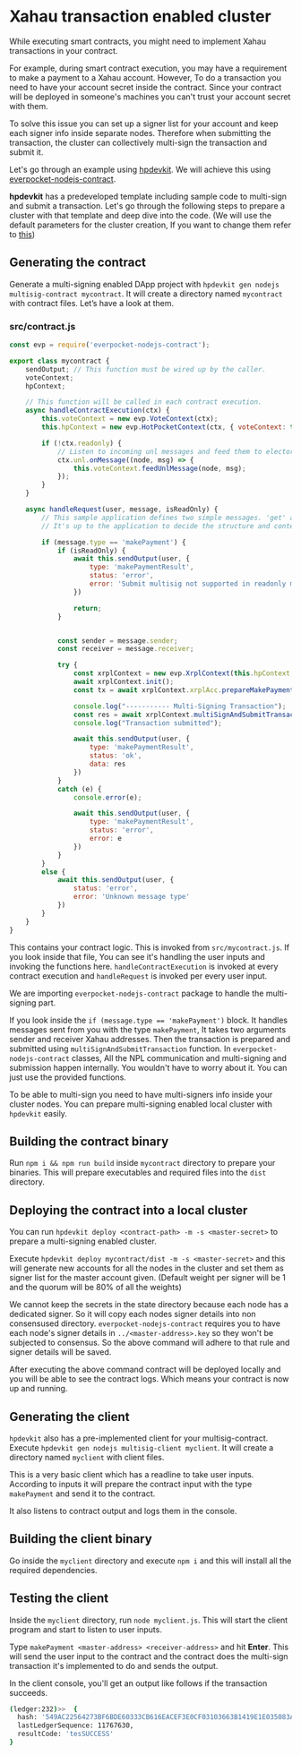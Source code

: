 # Xahau transaction enabled cluster

While executing smart contracts, you might need to implement Xahau transactions in your contract.

For example, during smart contract execution, you may have a requirement to make a payment to a Xahau account. However, To do a transaction you need to have your account secret inside the contract. Since your contract will be deployed in someone's machines you can't trust your account secret with them.

To solve this issue you can set up a signer list for your account and keep each signer info inside separate nodes. Therefore when submitting the transaction, the cluster can collectively multi-sign the transaction and submit it.

Let's go through an example using [hpdevkit](../hpdevkit/overview.md). We will achieve this using [everpocket-nodejs-contract](https://www.npmjs.com/package/everpocket-nodejs-contract).

**hpdevkit** has a predeveloped template including sample code to multi-sign and submit a transaction. Let's go through the following steps to prepare a cluster with that template and deep dive into the code. (We will use the default parameters for the cluster creation, If you want to change them refer to [this](../hpdevkit/overview.md#advanced-usage))

## Generating the contract
Generate a multi-signing enabled DApp project with `hpdevkit gen nodejs multisig-contract mycontract`. It will create a directory named `mycontract` with contract files. Let’s have a look at them.

### src/contract.js

```javascript
const evp = require('everpocket-nodejs-contract');

export class mycontract {
    sendOutput; // This function must be wired up by the caller.
    voteContext;
    hpContext;

    // This function will be called in each contract execution.
    async handleContractExecution(ctx) {
        this.voteContext = new evp.VoteContext(ctx);
        this.hpContext = new evp.HotPocketContext(ctx, { voteContext: this.voteContext });

        if (!ctx.readonly) {
            // Listen to incoming unl messages and feed them to elector.
            ctx.unl.onMessage((node, msg) => {
                this.voteContext.feedUnlMessage(node, msg);
            });
        }
    }

    async handleRequest(user, message, isReadOnly) {
        // This sample application defines two simple messages. 'get' and 'set'.
        // It's up to the application to decide the structure and contents of messages.

        if (message.type == 'makePayment') {
            if (isReadOnly) {
                await this.sendOutput(user, {
                    type: 'makePaymentResult',
                    status: 'error',
                    error: 'Submit multisig not supported in readonly mode'
                })

                return;
            }


            const sender = message.sender;
            const receiver = message.receiver;

            try {
                const xrplContext = new evp.XrplContext(this.hpContext, sender);
                await xrplContext.init();
                const tx = await xrplContext.xrplAcc.prepareMakePayment(receiver, "1", "XRP")

                console.log("----------- Multi-Signing Transaction");
                const res = await xrplContext.multiSignAndSubmitTransaction(tx);
                console.log("Transaction submitted");

                await this.sendOutput(user, {
                    type: 'makePaymentResult',
                    status: 'ok',
                    data: res
                })
            }
            catch (e) {
                console.error(e);

                await this.sendOutput(user, {
                    type: 'makePaymentResult',
                    status: 'error',
                    error: e
                })
            }
        }
        else {
            await this.sendOutput(user, {
                status: 'error',
                error: 'Unknown message type'
            })
        }
    }
}
```

This contains your contract logic. This is invoked from `src/mycontract.js`. If you look inside that file, You can see it's handling the user inputs and invoking the functions here. `handleContractExecution` is invoked at every contract execution and `handleRequest` is invoked per every user input.

We are importing `everpocket-nodejs-contract` package to handle the multi-signing part.

If you look inside the `if (message.type == 'makePayment')` block. It handles messages sent from you with the type `makePayment`, It takes two arguments sender and receiver Xahau addresses.
Then the transaction is prepared and submitted using `multiSignAndSubmitTransaction` function. In `everpocket-nodejs-contract` classes, All the NPL communication and multi-signing and submission happen internally. You wouldn't have to worry about it. You can just use the provided functions.

To be able to multi-sign you need to have multi-signers info inside your cluster nodes. You can prepare multi-signing enabled local cluster with `hpdevkit` easily.

## Building the contract binary

Run `npm i && npm run build` inside `mycontract` directory to prepare your binaries. This will prepare executables and required files into the `dist` directory.

## Deploying the contract into a local cluster

You can run `hpdevkit deploy <contract-path> -m -s <master-secret>` to prepare a multi-signing enabled cluster.

Execute `hpdevkit deploy mycontract/dist -m -s <master-secret>` and this will generate new accounts for all the nodes in the cluster and set them as signer list for the master account given. (Default weight per signer will be 1 and the quorum will be 80% of all the weights)

We cannot keep the secrets in the state directory because each node has a dedicated signer. So it will copy each nodes signer details into non consensused directory. `everpocket-nodejs-contract` requires you to have each node's signer details in `../<master-address>.key` so they won't be subjected to consensus. So the above command will adhere to that rule and signer details will be saved.

After executing the above command contract will be deployed locally and you will be able to see the contract logs. Which means your contract is now up and running.

## Generating the client

`hpdevkit` also has a pre-implemented client for your multisig-contract. Execute `hpdevkit gen nodejs multisig-client myclient`. It will create a directory named `myclient` with client files.

This is a very basic client which has a readline to take user inputs. According to inputs it will prepare the contract input with the type `makePayment` and send it to the contract.

It also listens to contract output and logs them in the console.

## Building the client binary

Go inside the `myclient` directory and execute `npm i` and this will install all the required dependencies.

## Testing the client

Inside the `myclient` directory, run `node myclient.js`. This will start the client program and start to listen to user inputs.

Type `makePayment <master-address> <receiver-address>` and hit **Enter**. This will send the user input to the contract and the contract does the multi-sign transaction it's implemented to do and sends the output.

In the client console, you'll get an output like follows if the transaction succeeds.

```bash
(ledger:232)>>  {
  hash: '549AC22564273BF6BDE60333CB616EACEF3E0CF03103663B1419E1E035083A57',
  lastLedgerSequence: 11767630,
  resultCode: 'tesSUCCESS'
}
```

